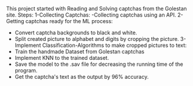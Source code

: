 This project started with Reading and Solving captchas from the Golestan site. 
Steps:
1-Collecting Captchas:
-Collecting captchas using an API.
2- Getting captchas ready for the ML process:
- Convert captcha backgrounds to black and white.
- Split created picture to alphabet and digits by cropping the picture. 
3- Implement Classification-Algorithms to make cropped pictures to text:
- Train the handmade Dataset from Golestan captchas
- Implement KNN to the trained dataset.
- Save the model to the .sav file for decreasing the running time of the program.
- Get the captcha's text as the output by 96% accuracy.
